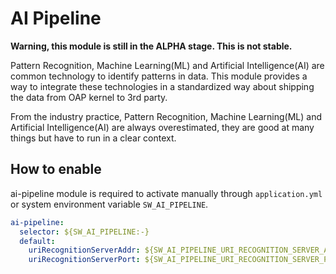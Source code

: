 # AI Pipeline

**Warning, this module is still in the ALPHA stage. This is not stable.**

Pattern Recognition, Machine Learning(ML) and Artificial Intelligence(AI) are common technology to identify patterns in data. 
This module provides a way to integrate these technologies in a standardized way about shipping the data from OAP kernel
to 3rd party.

From the industry practice, Pattern Recognition, Machine Learning(ML) and Artificial Intelligence(AI) are always overestimated,
they are good at many things but have to run in a clear context.

## How to enable

ai-pipeline module is required to activate manually through `application.yml` or system environment variable `SW_AI_PIPELINE`. 

```yaml
ai-pipeline:
  selector: ${SW_AI_PIPELINE:-}
  default:
    uriRecognitionServerAddr: ${SW_AI_PIPELINE_URI_RECOGNITION_SERVER_ADDR:0.0.0.0}
    uriRecognitionServerPort: ${SW_AI_PIPELINE_URI_RECOGNITION_SERVER_PORT:17128}
```